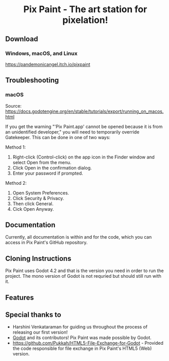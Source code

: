<p align="center">
  <h1 align = "center">Pix Paint - The art station for pixelation!</h1>
</p>

<p align="center"
A free, open-source program for making pixel art.
</p>

## Download
### Windows, macOS, and Linux
https://pandemonicangel.itch.io/pixpaint

## Troubleshooting
### macOS
Source: https://docs.godotengine.org/en/stable/tutorials/export/running_on_macos.html

If you get the warning "'Pix Paint.app' cannot be opened because it is from an unidentified developer," you will need to temporarily override Gatekeeper.
This can be done in one of two ways: 

Method 1: 
1. Right-click (Control-click) on the app icon in the Finder window and select Open from the menu.
2. Click Open in the confirmation dialog.
3. Enter your password if prompted.

Method 2:
1. Open System Preferences.
2. Click Security & Privacy.
3. Then click General.
4. Cick Open Anyway.

## Documentation
Currently, all documentation is within and for the code, which you can access in Pix Paint's GitHub repository.

## Cloning Instructions
Pix Paint uses Godot 4.2 and that is the version you need in order to run the project. The mono version of Godot is not requried but should still run with it.

## Features

## Special thanks to
- Harshini Venkataraman for guiding us throughout the process of releasing our first version!
- [Godot](https://github.com/godotengine/godot) and its contributors! Pix Paint was made possible by Godot.
- https://github.com/Pukkah/HTML5-File-Exchange-for-Godot - Provided the code responsible for file exchange in Pix Paint's HTML5 (Web) version.

